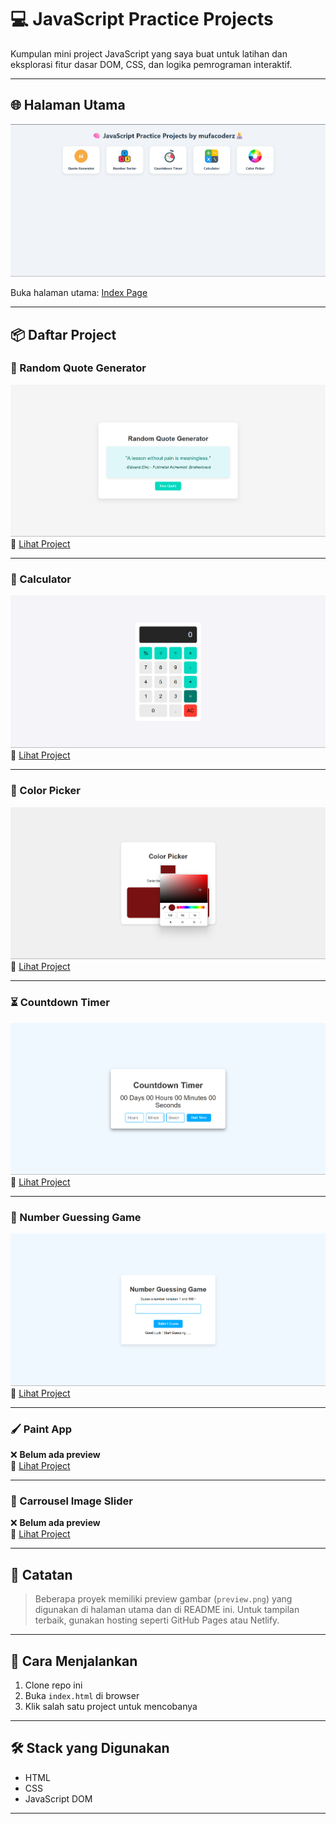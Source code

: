 
# 💻 JavaScript Practice Projects

Kumpulan mini project JavaScript yang saya buat untuk latihan dan eksplorasi fitur dasar DOM, CSS, dan logika pemrograman interaktif.

---

## 🌐 Halaman Utama

![Routing Preview](preview/preview.png)

Buka halaman utama: [Index Page](https://mufacoderz.github.io/Javascript-Practice-Project/)

---

## 📦 Daftar Project

### 📝 Random Quote Generator
![Preview](projects/Random%20Quote%20Generator/preview.png)  
🔗 [Lihat Project](projects/Random%20Quote%20Generator/index.html)

---

### 🔢 Calculator
![Preview](projects/Calculator/preview.png)  
🔗 [Lihat Project](projects/Calculator/index.html)

---

### 🎨 Color Picker
![Preview](projects/Color%20Picker/preview.png)  
🔗 [Lihat Project](projects/Color%20Picker/index.html)

---

### ⏳ Countdown Timer
![Preview](projects/Countdown%20Timer/preview.png)  
🔗 [Lihat Project](projects/Countdown%20Timer/index.html)

---

### 🎯 Number Guessing Game
![Preview](projects/Number%20Guessing/preview.png)  
🔗 [Lihat Project](projects/Number%20Guessing/index.html)

---

### 🖌️ Paint App
❌ **Belum ada preview**  
🔗 [Lihat Project](projects/Paint%20App/index.html)

---

### 📸 Carrousel Image Slider
❌ **Belum ada preview**  
🔗 [Lihat Project](projects/Carrousel%20Image%20Slider/index.html)

---

## 🧠 Catatan

> Beberapa proyek memiliki preview gambar (`preview.png`) yang digunakan di halaman utama dan di README ini. Untuk tampilan terbaik, gunakan hosting seperti GitHub Pages atau Netlify.

---

## 🚀 Cara Menjalankan

1. Clone repo ini
2. Buka `index.html` di browser
3. Klik salah satu project untuk mencobanya

---

## 🛠️ Stack yang Digunakan
- HTML
- CSS
- JavaScript DOM

---

